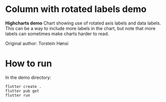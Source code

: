 # Column with rotated labels demo

**Highcharts demo**
Chart showing use of rotated axis labels and data labels. This can be a
        way to include more labels in the chart, but note that more labels can
        sometimes make charts harder to read.

Original author: Torstein Hønsi

# How to run

In the demo directory:

```
flutter create .
flutter pub get
flutter run
```

